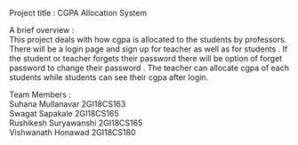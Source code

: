 Project title : CGPA Allocation System

A brief overview :                                            
                   This project deals with how cgpa is allocated to the students by professors. There will be a login page and sign up for teacher as well as for students . If the student or teacher forgets their password there will be option of forget password to change their password . The teacher can allocate cgpa of each students while students can see their cgpa after login.
                   
Team Members :                                     
Suhana Mullanavar       2GI18CS163          
Swagat Sapakale         2GI18CS165              
Rushikesh Suryawanshi   2GI18CS165                
Vishwanath Honawad      2GI18CS180           
